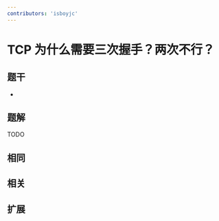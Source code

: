 ```yaml
---
contributors: 'isboyjc'
---
```


# TCP 为什么需要三次握手？两次不行？


## 题干

- 



## 题解

<!-- ::: details 点我查看题解 -->

  TODO

<!-- ::: -->



## 相同


## 相关


## 扩展

